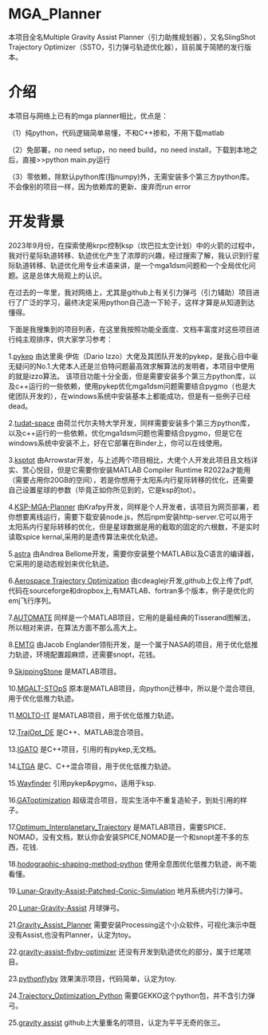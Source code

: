 # MGA_Planner

本项目全名Multiple Gravity Assist Planner（引力助推规划器），又名SlingShot Trajectory Optimizer（SSTO，引力弹弓轨迹优化器），目前属于简陋的发行版本。


# 介绍

本项目与网络上已有的mga planner相比，优点是：

（1）纯python，代码逻辑简单易懂，不和C++掺和，不用下载matlab

（2）免部署，no need setup，no need build，no need install，下载到本地之后，直接>>python main.py运行

（3）零依赖，除默认python库(指numpy)外，无需安装多个第三方python库。不会像别的项目一样，因为依赖库的更新、废弃而run error


# 开发背景

2023年9月份，在探索使用krpc控制ksp（坎巴拉太空计划）中的火箭的过程中，我对行星际轨道转移、轨迹优化产生了浓厚的兴趣，经过搜索了解，我认识到行星际轨道转移、轨迹优化用专业术语来讲，是一个mga1dsm问题和一个全局优化问题。这是总体大局观上的认识。

在过去的一年里，我对网络上，尤其是github上有关引力弹弓（引力辅助）项目进行了广泛的学习，最终决定采用python自己造一下轮子，这样才算是从知道到达懂得。

下面是我搜集到的项目列表，在这里我按照功能全面度、文档丰富度对这些项目进行纯主观排序，供大家学习参考：

1.[pykep](https://github.com/esa/pykep)
由达里奥·伊佐（Dario Izzo）大佬及其团队开发的pykep，是我心目中毫无疑问的No.1.大佬本人还是兰伯特问题最高效求解算法的发明者，本项目中使用的就是izzo算法。
该项目功能十分全面，但是需要安装多个第三方python库，以及c++运行的一些依赖，使用pykep优化mga1dsm问题需要结合pygmo（也是大佬团队开发的），在windows系统中安装基本上都能成功，但是有一些例子已经dead。

2.[tudat-space](https://github.com/tudat-team/tudatpy)
由荷兰代尔夫特大学开发，同样需要安装多个第三方python库，以及c++运行的一些依赖，优化mga1dsm问题也需要结合pygmo，但是它在windows系统中安装不上，好在它部署在Binder上，你可以在线使用。

3.[ksptot](https://github.com/Arrowstar/ksptot)
由Arrowstar开发，与上述两个项目相比，大佬个人开发此项目且文档详实、赏心悦目，但是它需要你安装MATLAB Compiler Runtime R2022a才能用（需要占用你20GB的空间），若是你想用于太阳系内行星际转移的优化，还需要自己设置星球的参数（毕竟正如你所见到的，它是ksp的tot）。

4.[KSP-MGA-Planner](https://github.com/Krafpy/KSP-MGA-Planner)
由Krafpy开发，同样是个人开发者，该项目为网页部署，若你想要离线运行，需要下载安装node.js，然后npm安装http-server.它可以用于太阳系内行星际转移的优化，但是星球数据是用的截取的固定的六根数，不是实时读取spice kernal,采用的是遗传算法来优化轨迹。

5.[astra](https://github.com/andreabellome/astra)
由Andrea Bellome开发，需要你安装整个MATLAB以及C语言的编译器，它采用的是动态规划来优化轨迹。

6.[Aerospace Trajectory Optimization](https://sourceforge.net/projects/aero-trajectory-optimization/files/)
由cdeaglejr开发,github上仅上传了pdf,代码在sourceforge和dropbox上,有MATLAB、fortran多个版本，例子是优化的emj飞行序列。

7.[AUTOMATE](https://github.com/HadrienAFSA/AUTOMATE)
同样是一个MATLAB项目，它用的是最经典的Tisserand图解法，所以相对来讲，在算法方面不那么高大上。

8.[EMTG](https://github.com/nasa/EMTG)
由Jacob Englander领衔开发，是一个属于NASA的项目，用于优化低推力轨迹，环境配置超麻烦，还需要snopt，花钱。

9.[SkippingStone](https://github.com/rodyo/FEX-SkippingStone)
是MATLAB项目。

10.[MGALT-STOpS](https://github.com/jpcaldwell01/PI_MGALT_STOpS)
原本是MATLAB项目，向python迁移中，所以是个混合项目,用于优化低推力轨迹。

11.[MOLTO-IT](https://github.com/uc3m-aerospace/MOLTO-IT)
是MATLAB项目，用于优化低推力轨迹。

12.[TrajOpt_DE](https://github.com/padmanabhapsimha/TrajOpt_DE)
是C++、MATLAB混合项目。

13.[IGATO](https://github.com/tingspain/IGATO)
是C++项目，引用的有pykep,无文档。

14.[LTGA](https://github.com/Lpyshmily/LTGA)
是C、C++混合项目，用于优化低推力轨迹。

15.[Wayfinder](https://github.com/Muetdhiver-lab/Wayfinder)
引用pykep&pygmo，适用于ksp.

16.[GAToptimization](https://github.com/tomginsberg/GAToptimization)
超级混合项目，现实生活中不重复造轮子，到处引用的样子。

17.[Optimum_Interplanetary_Trajectory](https://github.com/AdamHibberd/Optimum_Interplanetary_Trajectory)
是MATLAB项目，需要SPICE、NOMAD，没有文档，默认你会安装SPICE,NOMAD是一个和snopt差不多的东西，花钱.

18.[hodographic-shaping-method-python](https://github.com/lstubbig/hodographic-shaping-method-python)
使用全息图优化低推力轨迹，尚不能看懂。

19.[Lunar-Gravity-Assist-Patched-Conic-Simulation](https://github.com/MatthewSlater12/Lunar-Gravity-Assist-Patched-Conic-Simulation)
地月系统内引力弹弓。

20.[Lunar-Gravity-Assist](https://github.com/swtnikita50/Lunar-Gravity-Assist)
月球弹弓。

21.[Gravity_Assist_Planner](https://github.com/Yourself1011/Gravity_Assist_Planner)
需要安装Processing这个小众软件，可视化演示中既没有Assist,也没有Planner，认定为toy。

22.[gravity-assist-flyby-optimizer](https://github.com/itchono/gravity-assist-flyby-optimizer)
还没有开发到轨迹优化的部分，属于烂尾项目。

23.[pythonflyby](https://github.com/kepler-69c/pythonFlyby)
效果演示项目，代码简单，认定为toy.

24.[Trajectory_Optimization_Python](https://github.com/camstillo/Trajectory_Optimization_Python)
需要GEKKO这个python包，并不含引力弹弓。

25.[gravity assist](https://github.com/search?q=gravity%20assist&type=repositories)
github上大量重名的项目，认定为平平无奇的张三。


